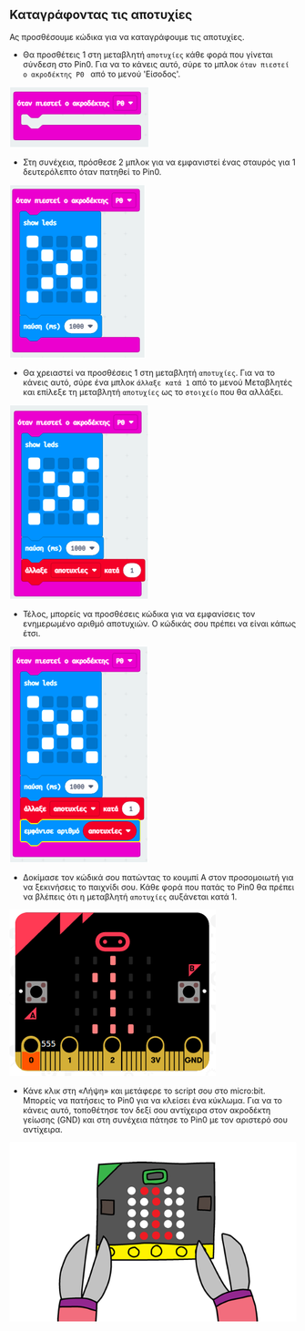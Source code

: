 ## Καταγράφοντας τις αποτυχίες

Ας προσθέσουμε κώδικα για να καταγράφουμε τις αποτυχίες.

+ Θα προσθέτεις 1 στη μεταβλητή `αποτυχίες` κάθε φορά που γίνεται σύνδεση στο Pin0. Για να το κάνεις αυτό, σύρε το μπλοκ `όταν πιεστεί ο ακροδέκτης P0 ` από το μενού 'Είσοδος'.

![στιγμιότυπο οθόνης](images/frustration-pressPin0.png)

+ Στη συνέχεια, πρόσθεσε 2 μπλοκ για να εμφανιστεί ένας σταυρός για 1 δευτερόλεπτο όταν πατηθεί το Pin0.

![στιγμιότυπο οθόνης](images/frustration-pin0-x.png)

+ Θα χρειαστεί να προσθέσεις 1 στη μεταβλητή `αποτυχίες`. Για να το κάνεις αυτό, σύρε ένα μπλοκ `άλλαξε κατά 1` από το μενού Μεταβλητές και επίλεξε τη μεταβλητή `αποτυχίες` ως το `στοιχείο` που θα αλλάξει. 

![στιγμιότυπο οθόνης](images/frustration-pin0-fails.png)

+ Τέλος, μπορείς να προσθέσεις κώδικα για να εμφανίσεις τον ενημερωμένο αριθμό αποτυχιών. Ο κώδικάς σου πρέπει να είναι κάπως έτσι.

![στιγμιότυπο οθόνης](images/frustration-pin0-code.png)

+ Δοκίμασε τον κώδικά σου πατώντας το κουμπί Α στον προσομοιωτή για να ξεκινήσεις το παιχνίδι σου. Κάθε φορά που πατάς το Pin0 θα πρέπει να βλέπεις ότι η μεταβλητή `αποτυχίες` αυξάνεται κατά 1.

![στιγμιότυπο οθόνης](images/frustration-pin0-test.png)

+ Κάνε κλικ στη «Λήψη» και μετάφερε το script σου στο micro:bit. Μπορείς να πατήσεις το Pin0 για να κλείσει ένα κύκλωμα. Για να το κάνεις αυτό, τοποθέτησε τον δεξί σου αντίχειρα στον ακροδέκτη γείωσης (GND) και στη συνέχεια πάτησε το Pin0 με τον αριστερό σου αντίχειρα.

![στιγμιότυπο οθόνης](images/frustration-pin0-compile.png)
